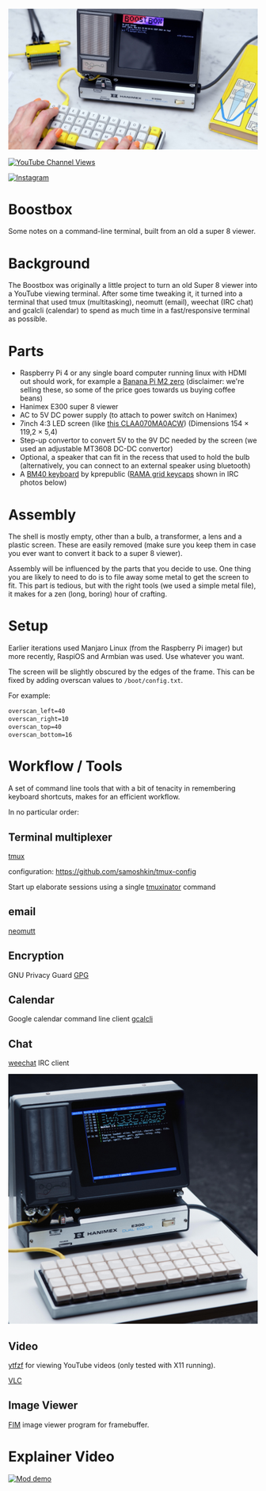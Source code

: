 ![Action Shot](/images/OscilloscopeBoostbox.jpg)


[![YouTube Channel Views](https://img.shields.io/youtube/channel/views/UCz5BOU9J9pB_O0B8-rDjCWQ?label=YouTube&style=social)](https://www.youtube.com/channel/UCz5BOU9J9pB_O0B8-rDjCWQ)

[![Instagram](https://img.shields.io/badge/Instagram-E4405F?style=for-the-badge&logo=instagram&logoColor=white)](https://www.instagram.com/v_e_e_b/)

# Boostbox

Some notes on a command-line terminal, built from an old a super 8 viewer.

# Background

The Boostbox was originally a little project to turn an old Super 8 viewer into a YouTube viewing terminal. After some time tweaking it, it turned into a terminal that used tmux (multitasking), neomutt (email), weechat (IRC chat) and gcalcli (calendar) to spend as much time in a fast/responsive terminal as possible.

# Parts
- Raspberry Pi 4 or any single board computer running linux with HDMI out should work, for example a [Banana Pi M2 zero](https://www.veeb.ch/store/p/banana-pi-m2-zero) (disclaimer: we're selling these, so some of the price goes towards us buying coffee beans)
- Hanimex E300 super 8 viewer
- AC to 5V DC power supply (to attach to power switch on Hanimex)
- 7inch 4:3 LED screen (like [this CLAA070MA0ACW](https://www.aliexpress.com/item/1005004454598585.html)) (Dimensions 154 × 119,2 × 5,4)
- Step-up convertor to convert 5V to the 9V DC needed by the screen (we used an adjustable MT3608 DC-DC convertor)
- Optional, a speaker that can fit in the recess that used to hold the bulb (alternatively, you can connect to an external speaker using bluetooth)
- A [BM40 keyboard](https://kprepublic.com/products/bm40-rgb-40-hot-swap-custom-mechanical-keyboard-pcb-qmk-underglow-type-c-planck?variant=40660715536547) by kprepublic ([RAMA grid keycaps](https://ramaworks.store/products/grid-set-a) shown in IRC photos below)
# Assembly

The shell is mostly empty, other than a bulb, a transformer, a lens and a plastic screen. These are easily removed (make sure you keep them in case you ever want to convert it back to a super 8 viewer).

Assembly will be influenced by the parts that you decide to use. One thing you are likely to need to do is to file away some metal to get the screen to fit. This part is tedious, but with the right tools (we used a simple metal file), it makes for a zen (long, boring) hour of crafting.

# Setup

Earlier iterations used Manjaro Linux (from the Raspberry Pi imager) but more recently, RaspiOS and Armbian was used. Use whatever you want.

The screen will be slightly obscured by the edges of the frame. This can be fixed by adding overscan values to `/boot/config.txt`.

For example:

```
overscan_left=40
overscan_right=10
overscan_top=40
overscan_bottom=16
```

# Workflow / Tools

A set of command line tools that with a bit of tenacity in remembering keyboard shortcuts, makes for an efficient workflow. 

In no particular order:

## Terminal multiplexer

[tmux](https://github.com/tmux/tmux/wiki)

configuration: https://github.com/samoshkin/tmux-config

Start up elaborate sessions using a single [tmuxinator](https://github.com/tmuxinator/tmuxinator) command

## email

[neomutt](https://github.com/neomutt/neomutt)

## Encryption

GNU Privacy Guard [GPG](https://gnupg.org/)

## Calendar

Google calendar command line client [gcalcli](https://github.com/insanum/gcalcli)

## Chat

[weechat](https://github.com/weechat/weechat) IRC client

![Action Shot](/images/ircterminal.jpg)

## Video

[ytfzf](https://github.com/pystardust/ytfzf) for viewing YouTube videos (only tested with X11 running).

[VLC](https://github.com/videolan/vlc)

## Image Viewer

[FIM](https://www.nongnu.org/fbi-improved/) image viewer program for framebuffer.

# Explainer Video

[![Mod demo](http://img.youtube.com/vi/I5iHMEqll0Q/0.jpg)](http://www.youtube.com/watch?v=I5iHMEqll0Q "Video Title") 



